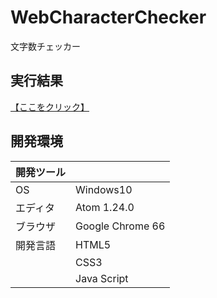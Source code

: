 # WebCharacterChecker
文字数チェッカー

## 実行結果
[【ここをクリック】](https://xekid78.github.io/WebCharacterChecker/)
  
## 開発環境
| 開発ツール |  |
|:-|:-|
| OS | Windows10 |
| エディタ | Atom 1.24.0 |
| ブラウザ | Google Chrome 66 |
| 開発言語 | HTML5 |
| | CSS3 |
| | Java Script |
